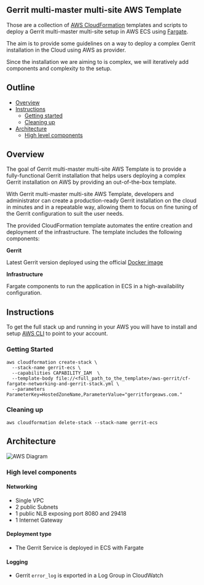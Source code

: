 ## Gerrit multi-master multi-site AWS Template
Those are a collection of [AWS CloudFormation](https://aws.amazon.com/cloudformation/)
templates and scripts to deploy a Gerrit multi-master multi-site setup in AWS ECS
using [Fargate](https://aws.amazon.com/fargate/).

The aim is to provide some guidelines on a way to deploy a complex Gerrit installation
in the Cloud using AWS as provider.

Since the installation we are aiming to is complex, we will iteratively add components
and complexity to the setup.

## Outline

- [Overview](#overview)
- [Instructions](#instructions)
  - [Getting started](#getting-started)
  - [Cleaning up](#cleaning-up)
- [Architecture](#architecture)
  - [High level components](#high-level-components)

## Overview

The goal of Gerrit multi-master multi-site AWS Template is to provide a fully-functional
Gerrit installation that helps users deploying a complex Gerrit installation on AWS
by providing an out-of-the-box template.

With Gerrit multi-master multi-site AWS Template, developers and administrator
can create a production-ready Gerrit installation on the cloud in minutes and
in a repeatable way, allowing them to focus on fine tuning of the Gerrit configuration
to suit the user needs.

The provided CloudFormation template automates the entire creation and deployment
of the infrastructure. The template includes the following components:

**Gerrit**

Latest Gerrit version deployed using the official [Docker image](https://hub.docker.com/r/gerritcodereview/gerrit)

**Infrastructure**

Fargate components to run the application in ECS in a high-availability configuration.

## Instructions

To get the full stack up and running in your AWS you will have to install and
setup [AWS CLI](https://aws.amazon.com/cli/) to point to your account.

### Getting Started

```
aws cloudformation create-stack \
  --stack-name gerrit-ecs \
  --capabilities CAPABILITY_IAM  \
  --template-body file://<full_path_to_the_template>/aws-gerrit/cf-fargate-networking-and-gerrit-stack.yml \
  --parameters  ParameterKey=HostedZoneName,ParameterValue="gerritforgeaws.com."
```

### Cleaning up

```
aws cloudformation delete-stack --stack-name gerrit-ecs
```

## Architecture

![AWS Diagram](images/AWS-schema.png)

### High level components

#### Networking

* Single VPC
* 2 public Subnets
* 1 public NLB exposing port 8080 and 29418
* 1 Internet Gateway

#### Deployment type

* The Gerrit Service is deployed in ECS with Fargate

#### Logging

* Gerrit `error_log` is exported in a Log Group in CloudWatch
